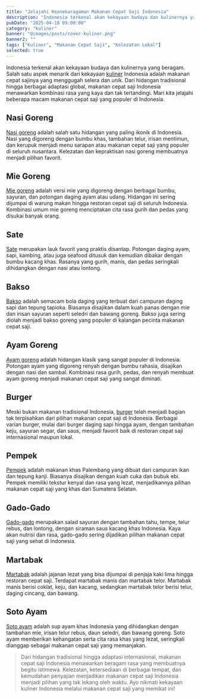 ```yaml
---
title: "Jelajahi Keanekaragaman Makanan Cepat Saji Indonesia"
description: "Indonesia terkenal akan kekayaan budaya dan kulinernya yang beragam. Salah satu aspek menarik dari kekayaan kuliner Indonesia adalah makanan cepat sajinya yang menggugah selera dan unik."
pubDate: "2025-04-18 09:00:00"
category: "kuliner"
banner: "@images/posts/cover-kuliner.png"
banner2: ""
tags: ["Kuliner", "Makanan Cepat Saji", "Kelezatan Lokal"]
selected: true
---
```


Indonesia terkenal akan kekayaan budaya dan kulinernya yang beragam. Salah satu aspek menarik dari kekayaan [kuliner](https://id.m.wikipedia.org/wiki/Makanan) Indonesia adalah makanan cepat sajinya yang menggugah selera dan unik. Dari hidangan tradisional hingga berbagai adaptasi global, makanan cepat saji Indonesia menawarkan kombinasi rasa yang kaya dan tak tertandingi. Mari kita jelajahi beberapa macam makanan cepat saji yang populer di Indonesia.

## Nasi Goreng

[Nasi goreng](https://id.m.wikipedia.org/wiki/Nasi_goreng) adalah salah satu hidangan yang paling ikonik di Indonesia. Nasi yang digoreng dengan bumbu khas, tambahan telur, irisan mentimun, dan kerupuk menjadi menu sarapan atau makanan cepat saji yang populer di seluruh nusantara. Kelezatan dan kepraktisan nasi goreng membuatnya menjadi pilihan favorit.

## Mie Goreng

[Mie goreng](https://id.m.wikipedia.org/wiki/Mi_goreng) adalah versi mie yang digoreng dengan berbagai bumbu, sayuran, dan potongan daging ayam atau udang. Hidangan ini sering dijumpai di warung makan hingga restoran cepat saji di seluruh Indonesia. Kombinasi umum mie goreng menciptakan cita rasa gurih dan pedas yang disukai banyak orang.

## Sate

[Sate](https://id.m.wikipedia.org/wiki/Sate) merupakan lauk favorit yang praktis disantap. Potongan daging ayam, sapi, kambing, atau juga seafood ditusuk dan kemudian dibakar dengan bumbu kacang khas. Rasanya yang gurih, manis, dan pedas seringkali dihidangkan dengan nasi atau lontong.

## Bakso

[Bakso](https://id.m.wikipedia.org/wiki/Bakso) adalah semacam bola daging yang terbuat dari campuran daging sapi dan tepung tapioka. Biasanya disajikan dalam kuah panas dengan mie dan irisan sayuran seperti seledri dan bawang goreng. Bakso juga sering diolah menjadi bakso goreng yang populer di kalangan pecinta makanan cepat saji.

## Ayam Goreng

[Ayam goreng](https://id.m.wikipedia.org/wiki/Ayam_goreng_tepung) adalah hidangan klasik yang sangat populer di Indonesia. Potongan ayam yang digoreng renyah dengan bumbu rahasia, disajikan dengan nasi dan sambal. Kombinasi rasa gurih, pedas, dan renyah membuat ayam goreng menjadi makanan cepat saji yang sangat diminati.

## Burger

Meski bukan makanan tradisional Indonesia, [burger](https://id.m.wikipedia.org/wiki/Hamburger) telah menjadi bagian tak terpisahkan dari pilihan makanan cepat saji di Indonesia. Berbagai varian burger, mulai dari burger daging sapi hingga ayam, dengan tambahan keju, sayuran segar, dan saus, menjadi favorit baik di restoran cepat saji internasional maupun lokal.

## Pempek

[Pempek](https://id.m.wikipedia.org/wiki/Pempek) adalah makanan khas Palembang yang dibuat dari campuran ikan dan tepung kanji. Biasanya disajikan dengan kuah cuka dan bubuk ebi. Pempek memiliki tekstur kenyal dan rasa yang lezat, menjadikannya pilihan makanan cepat saji yang khas dari Sumatera Selatan.

## Gado-Gado

[Gado-gado](https://id.m.wikipedia.org/wiki/Gado-gado) merupakan salad sayuran dengan tambahan tahu, tempe, telur rebus, dan lontong, dengan siraman saus kacang khas Indonesia. Kaya akan nutrisi dan rasa, gado-gado sering dijadikan pilihan makanan cepat saji yang sehat di Indonesia.

## Martabak

[Martabak](https://id.m.wikipedia.org/wiki/Martabak) adalah jajanan lezat yang bisa dijumpai di penjaja kaki lima hingga restoran cepat saji. Terdapat martabak manis dan martabak telor. Martabak manis berisi coklat, keju, dan kacang, sedangkan martabak telor berisi telur, daging cincang, dan bawang.

## Soto Ayam

[Soto ayam](https://id.m.wikipedia.org/wiki/Soto_ayam) adalah sup ayam khas Indonesia yang dihidangkan dengan tambahan mie, irisan telur rebus, daun seledri, dan bawang goreng. Soto ayam memberikan kehangatan serta cita rasa khas yang lezat, seringkali dianggap sebagai makanan cepat saji yang memanjakan.

> Dari hidangan tradisional hingga adaptasi internasional, makanan cepat saji Indonesia menawarkan beragam rasa yang membuatnya begitu istimewa. Kelezatan, ketersediaan di berbagai tempat, dan kemudahan penyajian menjadikan makanan cepat saji Indonesia menjadi pilihan yang tak lekang oleh waktu. Ayo nikmati kekayaan kuliner Indonesia melalui makanan cepat saji yang memikat ini!
